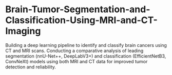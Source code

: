 # Brain-Tumor-Segmentation-and-Classification-Using-MRI-and-CT-Imaging
Building a deep learning pipeline to identify and classify brain cancers using CT and MRI scans.  Conducting a comparative analysis of leading segmentation (nnU-Net++, DeepLabV3+) and classification (EfficientNetB3, ConvNeXt) models using both MRI and CT data for improved tumor detection and reliability.
